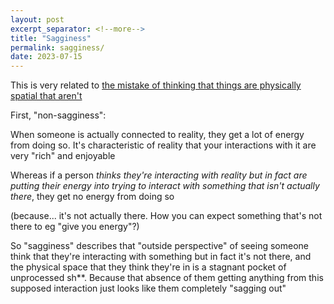 ```yaml
---
layout: post
excerpt_separator: <!--more-->
title: "Sagginess"
permalink: sagginess/
date: 2023-07-15
---
```


This is very related to [the mistake of thinking
that things are physically spatial that aren't](/physically-spatial-mistake)

First, "non-sagginess":

When someone is actually connected to reality, they get a lot
of energy from doing so. It's characteristic of reality that
your interactions with it are very "rich" and enjoyable

Whereas if a person _thinks they're interacting with reality but in fact
are putting their energy into trying to interact with something that isn't
actually there_, they get no energy from doing so

(because... it's not actually there. How you can expect something that's not
there to eg "give you energy"?)

So "sagginess" describes that "outside perspective" of seeing someone think
that they're interacting with something but in fact it's not there, and
the physical space that they think they're in is a stagnant pocket of
unprocessed sh\*\*. Because that absence of them getting anything from
this supposed interaction just looks like them completely "sagging out"
